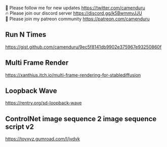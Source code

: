 🐣 Please follow me for new updates https://twitter.com/camenduru <br />
🔥 Please join our discord server https://discord.gg/k5BwmmvJJU <br />
🥳 Please join my patreon community https://patreon.com/camenduru <br />

## Run N Times
https://gist.github.com/camenduru/9ec5f8141db9902e375967e93250860f

## Multi Frame Render
https://xanthius.itch.io/multi-frame-rendering-for-stablediffusion

## Loopback Wave
https://rentry.org/sd-loopback-wave

## ControlNet image sequence 2 image sequence script v2
https://toyxyz.gumroad.com/l/jydvk
